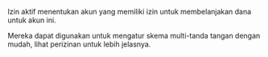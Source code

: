 Izin aktif menentukan akun yang memiliki izin untuk membelanjakan dana untuk akun ini.

Mereka dapat digunakan untuk mengatur skema multi-tanda tangan dengan mudah, lihat perizinan untuk lebih jelasnya.